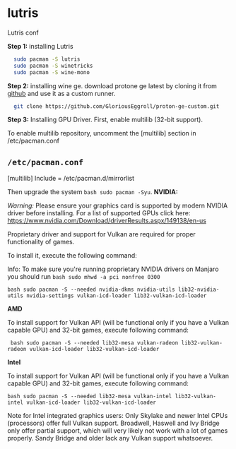# lutris
Lutris conf

**Step 1:**
installing Lutris 
```bash
  sudo pacman -S lutris
  sudo pacman -S winetricks
  sudo pacman -S wine-mono
```

**Step 2:**
installing wine ge.
download protone ge latest by cloning it from [github](https://github.com/GloriousEggroll/proton-ge-custom/releases/tag/GE-Proton9-21)
and use it as a custom runner.
```bash
  git clone https://github.com/GloriousEggroll/proton-ge-custom.git
```

**Step 3:**
Installing GPU Driver.
First, enable multilib (32-bit support).

To enable multilib repository, uncomment the [multilib] section in /etc/pacman.conf

`/etc/pacman.conf`
--------------------------------------------------------------------------------------
[multilib]
Include = /etc/pacman.d/mirrorlist

Then upgrade the system ```bash sudo pacman -Syu```.
**NVIDIA:**

*Warning:* Please ensure your graphics card is supported by modern NVIDIA driver before installing. For a list of supported GPUs click here: https://www.nvidia.com/Download/driverResults.aspx/149138/en-us

Proprietary driver and support for Vulkan are required for proper functionality of games.

To install it, execute the following command:

Info: To make sure you're running proprietary NVIDIA drivers on Manjaro you should run 
```bash sudo mhwd -a pci nonfree 0300```

```bash sudo pacman -S --needed nvidia-dkms nvidia-utils lib32-nvidia-utils nvidia-settings vulkan-icd-loader lib32-vulkan-icd-loader```

**AMD**

To install support for Vulkan API (will be functional only if you have a Vulkan capable GPU) and 32-bit games, execute following command:

``` bash sudo pacman -S --needed lib32-mesa vulkan-radeon lib32-vulkan-radeon vulkan-icd-loader lib32-vulkan-icd-loader```

**Intel**

To install support for Vulkan API (will be functional only if you have a Vulkan capable GPU) and 32-bit games, execute following command:

```bash sudo pacman -S --needed lib32-mesa vulkan-intel lib32-vulkan-intel vulkan-icd-loader lib32-vulkan-icd-loader```

Note for Intel integrated graphics users: Only Skylake and newer Intel CPUs (processors) offer full Vulkan support. Broadwell, Haswell and Ivy Bridge only offer partial support, which will very likely not work with a lot of games properly. Sandy Bridge and older lack any Vulkan support whatsoever.
